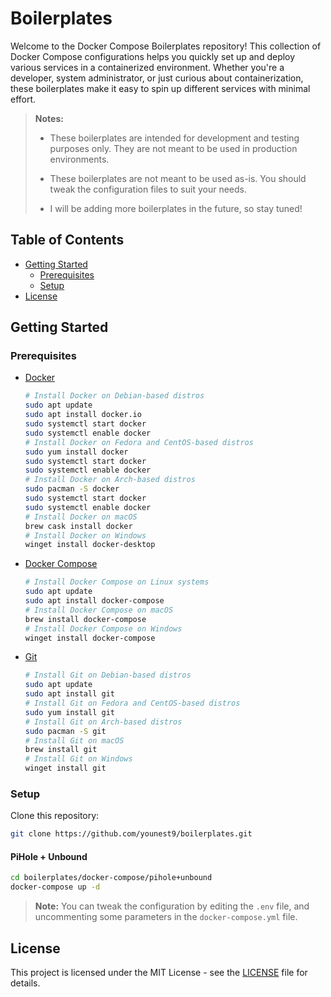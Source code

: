 # Boilerplates

Welcome to the Docker Compose Boilerplates repository! This collection of Docker Compose configurations helps you quickly set up and deploy various services in a containerized environment. Whether you're a developer, system administrator, or just curious about containerization, these boilerplates make it easy to spin up different services with minimal effort.

> **Notes:**
>
> - These boilerplates are intended for development and testing purposes only. They are not meant to be used in production environments.
>
> - These boilerplates are not meant to be used as-is. You should tweak the configuration files to suit your needs.
>
> - I will be adding more boilerplates in the future, so stay tuned!
>

## Table of Contents

- [Getting Started][1]
  - [Prerequisites][2]
  - [Setup][3]
- [License][4]

## Getting Started

### Prerequisites

- [Docker][5]

    ``` bash
    # Install Docker on Debian-based distros
    sudo apt update
    sudo apt install docker.io
    sudo systemctl start docker
    sudo systemctl enable docker
    # Install Docker on Fedora and CentOS-based distros
    sudo yum install docker
    sudo systemctl start docker
    sudo systemctl enable docker
    # Install Docker on Arch-based distros
    sudo pacman -S docker
    sudo systemctl start docker
    sudo systemctl enable docker
    # Install Docker on macOS
    brew cask install docker
    # Install Docker on Windows
    winget install docker-desktop
    ```

- [Docker Compose][6]

    ``` bash
    # Install Docker Compose on Linux systems
    sudo apt update
    sudo apt install docker-compose
    # Install Docker Compose on macOS
    brew install docker-compose
    # Install Docker Compose on Windows
    winget install docker-compose
    ```

- [Git][7]

    ``` bash
    # Install Git on Debian-based distros
    sudo apt update
    sudo apt install git
    # Install Git on Fedora and CentOS-based distros
    sudo yum install git
    # Install Git on Arch-based distros
    sudo pacman -S git
    # Install Git on macOS
    brew install git
    # Install Git on Windows
    winget install git
    ```

### Setup

Clone this repository:

```bash
git clone https://github.com/younest9/boilerplates.git
```

#### PiHole + Unbound

```bash
cd boilerplates/docker-compose/pihole+unbound
docker-compose up -d
```

> **Note:** You can tweak the configuration by editing the `.env` file, and uncommenting some parameters in the `docker-compose.yml` file.

## License

This project is licensed under the MIT License - see the [LICENSE][8] file for details.

[1]:#getting-started
[2]:#prerequisites
[3]:#setup
[4]:#license
[5]:https://docs.docker.com/install/
[6]:https://docs.docker.com/compose/install/
[7]:https://git-scm.com/downloads
[8]:./LICENCE
